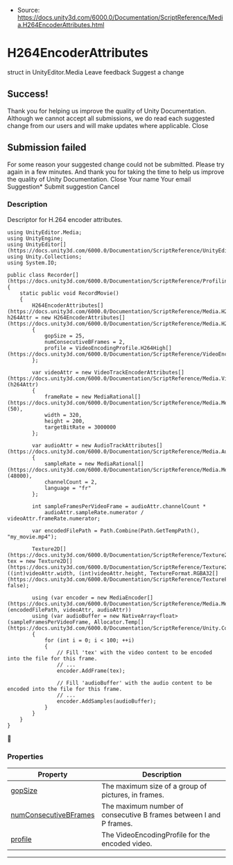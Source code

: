 * Source: https://docs.unity3d.com/6000.0/Documentation/ScriptReference/Media.H264EncoderAttributes.html

# H264EncoderAttributes
struct in UnityEditor.Media
Leave feedback
Suggest a change
## Success!
Thank you for helping us improve the quality of Unity Documentation. Although we cannot accept all submissions, we do read each suggested change from our users and will make updates where applicable.
Close
## Submission failed
For some reason your suggested change could not be submitted. Please <a>try again</a> in a few minutes. And thank you for taking the time to help us improve the quality of Unity Documentation.
Close
Your name Your email Suggestion* Submit suggestion
Cancel
### Description
Descriptor for H.264 encoder attributes.
```
using UnityEditor.Media;
using UnityEngine;
using UnityEditor[](https://docs.unity3d.com/6000.0/Documentation/ScriptReference/UnityEditor.html);
using Unity.Collections;
using System.IO;  
  
public class Recorder[](https://docs.unity3d.com/6000.0/Documentation/ScriptReference/Profiling.Recorder.html)
{
    static public void RecordMovie()
    {
        H264EncoderAttributes[](https://docs.unity3d.com/6000.0/Documentation/ScriptReference/Media.H264EncoderAttributes.html) h264Attr = new H264EncoderAttributes[](https://docs.unity3d.com/6000.0/Documentation/ScriptReference/Media.H264EncoderAttributes.html)
        {
            gopSize = 25,
            numConsecutiveBFrames = 2,
            profile = VideoEncodingProfile.H264High[](https://docs.unity3d.com/6000.0/Documentation/ScriptReference/VideoEncodingProfile.H264High.html)
        };  
  
        var videoAttr = new VideoTrackEncoderAttributes[](https://docs.unity3d.com/6000.0/Documentation/ScriptReference/Media.VideoTrackEncoderAttributes.html)(h264Attr)
        {
            frameRate = new MediaRational[](https://docs.unity3d.com/6000.0/Documentation/ScriptReference/Media.MediaRational.html)(50),
            width = 320,
            height = 200,
            targetBitRate = 3000000
        };  
  
        var audioAttr = new AudioTrackAttributes[](https://docs.unity3d.com/6000.0/Documentation/ScriptReference/Media.AudioTrackAttributes.html)
        {
            sampleRate = new MediaRational[](https://docs.unity3d.com/6000.0/Documentation/ScriptReference/Media.MediaRational.html)(48000),
            channelCount = 2,
            language = "fr"
        };  
  
        int sampleFramesPerVideoFrame = audioAttr.channelCount *
            audioAttr.sampleRate.numerator / videoAttr.frameRate.numerator;  
  
        var encodedFilePath = Path.Combine(Path.GetTempPath(), "my_movie.mp4");  
  
        Texture2D[](https://docs.unity3d.com/6000.0/Documentation/ScriptReference/Texture2D.html) tex = new Texture2D[](https://docs.unity3d.com/6000.0/Documentation/ScriptReference/Texture2D.html)((int)videoAttr.width, (int)videoAttr.height, TextureFormat.RGBA32[](https://docs.unity3d.com/6000.0/Documentation/ScriptReference/TextureFormat.RGBA32.html), false);  
  
        using (var encoder = new MediaEncoder[](https://docs.unity3d.com/6000.0/Documentation/ScriptReference/Media.MediaEncoder.html)(encodedFilePath, videoAttr, audioAttr))
        using (var audioBuffer = new NativeArray<float>(sampleFramesPerVideoFrame, Allocator.Temp[](https://docs.unity3d.com/6000.0/Documentation/ScriptReference/Unity.Collections.Allocator.Temp.html)))
        {
            for (int i = 0; i < 100; ++i)
            {
                // Fill 'tex' with the video content to be encoded into the file for this frame.
                // ...
                encoder.AddFrame(tex);  
  
                // Fill 'audioBuffer' with the audio content to be encoded into the file for this frame.
                // ...
                encoder.AddSamples(audioBuffer);
            }
        }
    }
}

```

### Properties
Property | Description  
---|---  
[gopSize](https://docs.unity3d.com/6000.0/Documentation/ScriptReference/Media.H264EncoderAttributes-gopSize.html) | The maximum size of a group of pictures, in frames.  
[numConsecutiveBFrames](https://docs.unity3d.com/6000.0/Documentation/ScriptReference/Media.H264EncoderAttributes-numConsecutiveBFrames.html) | The maximum number of consecutive B frames between I and P frames.  
[profile](https://docs.unity3d.com/6000.0/Documentation/ScriptReference/Media.H264EncoderAttributes-profile.html) | The VideoEncodingProfile for the encoded video.  
* * *

